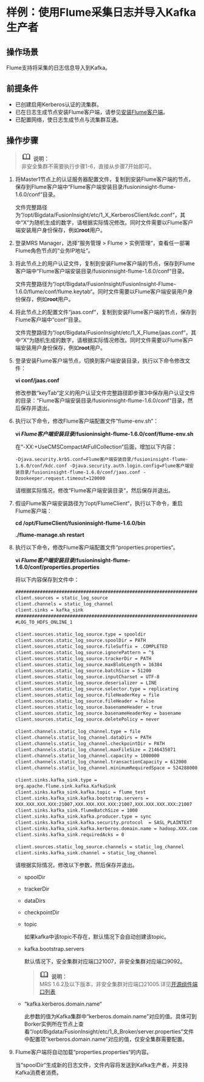 # 样例：使用Flume采集日志并导入Kafka生产者<a name="ZH-CN_TOPIC_0069282322"></a>

## 操作场景<a name="zh-cn_topic_0068225666_section13507962172159"></a>

Flume支持将采集的日志信息导入到Kafka。

## 前提条件<a name="zh-cn_topic_0068225666_section23899914172238"></a>

-   已创建启用Kerberos认证的流集群。
-   已在日志生成节点安装Flume客户端，请参见[安装Flume客户端](安装Flume客户端.md#ZH-CN_TOPIC_0069282319)。
-   已配置网络，使日志生成节点与流集群互通。

## 操作步骤<a name="zh-cn_topic_0068225666_section13552161172344"></a>

>![](public_sys-resources/icon-note.gif) **说明：**   
>非安全集群不需要执行步骤1-6，直接从步骤7开始即可。  

1.  将Master1节点上的认证服务器配置文件，复制到安装Flume客户端的节点，保存到Flume客户端中“Flume客户端安装目录/fusioninsight-flume-1.6.0/conf“目录。

    文件完整路径为“/opt/Bigdata/FusionInsight/etc/1\_X\_KerberosClient/kdc.conf“，其中“X“为随机生成的数字，请根据实际情况修改。同时文件需要以Flume客户端安装用户身份保存，例如**root**用户。

2.  登录MRS Manager，选择“服务管理  \>  Flume  \>  实例管理“，查看任一部署Flume角色节点的“业务IP地址“。
3.  将此节点上的用户认证文件，复制到安装Flume客户端的节点，保存到Flume客户端中“Flume客户端安装目录/fusioninsight-flume-1.6.0/conf“目录。

    文件完整路径为“/opt/Bigdata/FusionInsight/FusionInsight-Flume-1.6.0/flume/conf/flume.keytab“。同时文件需要以Flume客户端安装用户身份保存，例如**root**用户。

4.  将此节点上的配置文件“jaas.conf“，复制到安装Flume客户端的节点，保存到Flume客户端中“conf“目录。

    文件完整路径为“/opt/Bigdata/FusionInsight/etc/1\_X\_Flume/jaas.conf“，其中“X“为随机生成的数字，请根据实际情况修改。同时文件需要以Flume客户端安装用户身份保存，例如**root**用户。

5.  登录安装Flume客户端节点，切换到客户端安装目录，执行以下命令修改文件：

    **vi conf/jaas.conf**

    修改参数“keyTab“定义的用户认证文件完整路径即步骤3中保存用户认证文件的目录：“Flume客户端安装目录/fusioninsight-flume-1.6.0/conf“目录，然后保存并退出。

6.  执行以下命令，修改Flume客户端配置文件“flume-env.sh“：

    **vi  _Flume客户端安装目录_/fusioninsight-flume-1.6.0/conf/flume-env.sh**

    在“-XX:+UseCMSCompactAtFullCollection“后面，增加以下内容：

    ```
    -Djava.security.krb5.conf=Flume客户端安装目录/fusioninsight-flume-1.6.0/conf/kdc.conf -Djava.security.auth.login.config=Flume客户端安装目录/fusioninsight-flume-1.6.0/conf/jaas.conf -Dzookeeper.request.timeout=120000
    ```

    请根据实际情况，修改“Flume客户端安装目录“，然后保存并退出。

7.  假设Flume客户端安装路径为“/opt/FlumeClient“，执行以下命令，重启Flume客户端：

    **cd /opt/FlumeClient/fusioninsight-flume-1.6.0/bin**

    **./flume-manage.sh restart**

8.  执行以下命令，修改Flume客户端配置文件“properties.properties“。

    **vi  _Flume客户端安装目录_/fusioninsight-flume-1.6.0/conf/properties.properties**

    将以下内容保存到文件中：

    ```
    #########################################################################################
    client.sources = static_log_source  
    client.channels = static_log_channel 
    client.sinks = kafka_sink
    #########################################################################################
    #LOG_TO_HDFS_ONLINE_1
    
    client.sources.static_log_source.type = spooldir
    client.sources.static_log_source.spoolDir = PATH
    client.sources.static_log_source.fileSuffix = .COMPLETED
    client.sources.static_log_source.ignorePattern = ^$
    client.sources.static_log_source.trackerDir = PATH
    client.sources.static_log_source.maxBlobLength = 16384
    client.sources.static_log_source.batchSize = 51200
    client.sources.static_log_source.inputCharset = UTF-8
    client.sources.static_log_source.deserializer = LINE
    client.sources.static_log_source.selector.type = replicating
    client.sources.static_log_source.fileHeaderKey = file
    client.sources.static_log_source.fileHeader = false
    client.sources.static_log_source.basenameHeader = true
    client.sources.static_log_source.basenameHeaderKey = basename
    client.sources.static_log_source.deletePolicy = never
    
    client.channels.static_log_channel.type = file
    client.channels.static_log_channel.dataDirs = PATH
    client.channels.static_log_channel.checkpointDir = PATH
    client.channels.static_log_channel.maxFileSize = 2146435071
    client.channels.static_log_channel.capacity = 1000000
    client.channels.static_log_channel.transactionCapacity = 612000
    client.channels.static_log_channel.minimumRequiredSpace = 524288000
    
    client.sinks.kafka_sink.type = org.apache.flume.sink.kafka.KafkaSink
    client.sinks.kafka_sink.kafka.topic = flume_test
    client.sinks.kafka_sink.kafka.bootstrap.servers = XXX.XXX.XXX.XXX:21007,XXX.XXX.XXX.XXX:21007,XXX.XXX.XXX.XXX:21007
    client.sinks.kafka_sink.flumeBatchSize = 1000
    client.sinks.kafka_sink.kafka.producer.type = sync
    client.sinks.kafka_sink.kafka.security.protocol  = SASL_PLAINTEXT
    client.sinks.kafka_sink.kafka.kerberos.domain.name = hadoop.XXX.com
    client.sinks.kafka_sink.requiredAcks = 0
    
    client.sources.static_log_source.channels = static_log_channel
    client.sinks.kafka_sink.channel = static_log_channel
    ```

    请根据实际情况，修改以下参数，然后保存并退出。

    -   spoolDir
    -   trackerDir
    -   dataDirs
    -   checkpointDir
    -   topic

        如果kafka中该topic不存在，默认情况下会自动创建该topic。

    -   kafka.bootstrap.servers

        默认情况下，安全集群对应端口21007，非安全集群对应端口9092。

        >![](public_sys-resources/icon-note.gif) **说明：**   
        >MRS 1.6.2及以下版本，非安全集群对应端口21005.详见[开源组件端口列表](开源组件端口列表.md#ZH-CN_TOPIC_0106326167)  

    -   “kafka.kerberos.domain.name“

        此参数的值为Kafka集群中“kerberos.domain.name”对应的值。具体可到Borker实例所在节点上查看“/opt/Bigdata/FusionInsight/etc/1\_8\_Broker/server.properties”文件中配置项“kerberos.domain.name”对应的值，仅安全集群需要配置。


9.  Flume客户端将自动加载“properties.properties“的内容。

    当“spoolDir“生成新的日志文件，文件内容将发送到Kafka生产者，并支持Kafka消费者消费。



